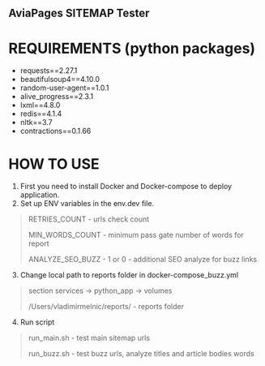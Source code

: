 ## AviaPages SITEMAP Tester

# REQUIREMENTS (python packages)
* requests==2.27.1
* beautifulsoup4==4.10.0
* random-user-agent==1.0.1
* alive_progress==2.3.1
* lxml==4.8.0
* redis==4.1.4
* nltk==3.7
* contractions==0.1.66

# HOW TO USE
1. First you need to install Docker and Docker-compose to deploy application.
2. Set up ENV variables in the env.dev file.
> RETRIES_COUNT - urls check count
> 
> MIN_WORDS_COUNT - minimum pass gate number of words for report
>
> ANALYZE_SEO_BUZZ - 1 or 0 - additional SEO analyze for buzz links
3. Change local path to reports folder in docker-compose_buzz.yml
> section services -> python_app -> volumes
> 
> /Users/vladimirmelnic/reports/ - reports folder
4. Run script
> run_main.sh - test main sitemap urls
> 
> run_buzz.sh - test buzz urls, analyze titles and article bodies words
